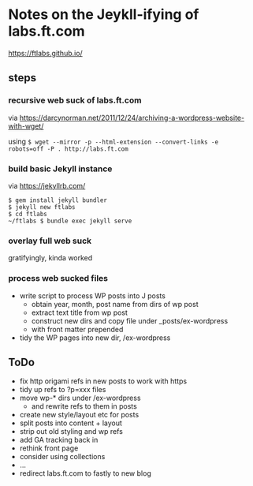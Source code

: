# Notes on the Jeykll-ifying of labs.ft.com

https://ftlabs.github.io/

## steps

### recursive web suck of labs.ft.com

via https://darcynorman.net/2011/12/24/archiving-a-wordpress-website-with-wget/

using `$ wget --mirror -p --html-extension --convert-links -e robots=off -P . http://labs.ft.com`

### build basic Jekyll instance

via https://jekyllrb.com/

```
$ gem install jekyll bundler
$ jekyll new ftlabs
$ cd ftlabs
~/ftlabs $ bundle exec jekyll serve
```

### overlay full web suck

gratifyingly, kinda worked

### process web sucked files

* write script to process WP posts into J posts
   * obtain year, month, post name from dirs of wp post
   * extract text title from wp post
   * construct new dirs and copy file under \_posts/ex-wordpress
   * with front matter prepended
* tidy the WP pages into new dir, /ex-wordpress

## ToDo

* fix http origami refs in new posts to work with https
* tidy up refs to ?p=xxx files
* move wp-\* dirs under /ex-wordpress
   * and rewrite refs to them in posts
* create new style/layout etc for posts
* split posts into content + layout
* strip out old styling and wp refs
* add GA tracking back in
* rethink front page
* consider using collections
* ...
* redirect labs.ft.com to fastly to new blog
